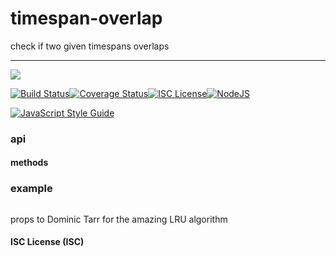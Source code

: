 # timespan-overlap

check if two given timespans overlaps

----
<a href="https://nodei.co/npm/timespan-overlap/"><img src="https://nodei.co/npm/timespan-overlap.png?downloads=true"></a>

[![Build Status](https://travis-ci.org/joaquimserafim/timespan-overlap.svg?branch=master)](https://travis-ci.org/joaquimserafim/timespan-overlap)[![Coverage Status](https://coveralls.io/repos/github/joaquimserafim/timespan-overlap/badge.svg)](https://coveralls.io/github/joaquimserafim/timespan-overlap)[![ISC License](https://img.shields.io/badge/license-ISC-blue.svg?style=flat-square)](https://github.com/joaquimserafim/timespan-overlap/blob/master/LICENSE)[![NodeJS](https://img.shields.io/badge/node-6.x.x-brightgreen.svg?style=flat-square)](https://github.com/joaquimserafim/timespan-overlap/blob/master/package.json#L39)

[![JavaScript Style Guide](https://cdn.rawgit.com/feross/standard/master/badge.svg)](https://github.com/feross/standard)


### api


#### methods


### example


```js

```


props to Dominic Tarr for the amazing LRU algorithm

#### ISC License (ISC)
